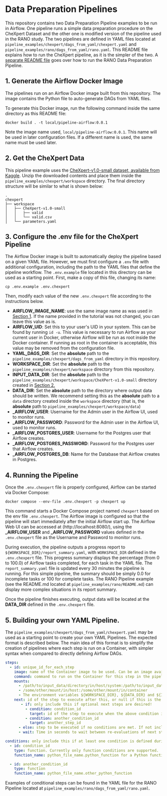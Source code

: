 # Data Preparation Pipelines

This repository contains two Data Preparation Pipeline  examples to be run in Airflow. One pipeline runs a simple data preparation procedure on the CheXpert Dataset and the other one is modified version of the pipeline used in the RANO study. The two pipelines are defined in YAML files located at `pipeline_examples/chexpert/dags_from_yaml/chexpert.yaml` and `pipeline_examples/rano/dags_from_yaml/rano.yaml`. This README file explains how to run the CheXpert pipeline, as it is the simpler of the two. A [separate README file](pipeline_examples/rano/README.md) goes over how to run the RANO Data Preparation Pipeline.

## 1. Generate the Airflow Docker Image
The pipelines run on an Airflow Docker image built from this repository. The image contains the Python file to auto-generate DAGs from YAML files.

To generate this Docker image, run the following command inside the same directory as this README file:

```shell
docker build . -t local/pipeline-airflow:0.0.1
```

Note the image name used, `local/pipeline-airflow:0.0.1`. This name will be used in later configuration files. If a different name is used, the same name must be used later.

## 2. Get the CheXpert Data
This pipeline example uses the [CheXpert-v1.0-small dataset, available from Kaggle](https://www.kaggle.com/datasets/ashery/chexpert). Unzip the downloaded contents and place them inside the  `pipeline_examples/chexpert/workspace` directory. The final directory structure will be similar to what is shown below:

```
.
chexpert
├── workspace
│   ├── CheXpert-v1.0-small
│   │   ├── valid
│   │  	└── valid.csv
│   └── parameters.yaml
```


## 3. Configure the .env file for the CheXpert Pipeline
The Airflow Docker image is built to automatically deploy the pipeline based on a given YAML file. However, we must first configure a `.env` file with additional configuration, including the path to the YAML files that define the pipeline workflow. The `.env.example` file located in this directory can be used as a starting point. First, make a copy of this file, changing its name:

```shell
cp .env.example .env.chexpert
```

Then, modify each value of the new `.env.chexpert` file according to the instructions below.

- **AIRFLOW_IMAGE_NAME**: use the same image name as was used in [Section 1](#1-generate-the-airflow-docker-image). If the name provided in the tutorial was not changed, you can leave this value as is.
- **AIRFLOW_UID**: Set this to your user's UID in your system. This can be found by running `id -u`. This value is necessary to run Airflow as your current user in Docker, otherwise Airflow will be run as root inside the Docker container. If running as root in the container is acceptable, this value may be removed from the configuration file.
- **YAML_DAGS_DIR**: Set the **absolute** path to the `pipeline_examples/chexpert/dags_from_yaml` directory in this repository.
- **WORKSPACE_DIR**: Set the **absolute** path to the `pipeline_examples/chexpert/workspace` directory from this repository.
- **INPUT_DATA_DIR**: Set the **absolute** path to the `pipeline_examples/chexpert/workspace/CheXPert-v1.0-small` directory created in [Section 2.](#2-get-the-chexpert-data)
- **DATA_DIR**: Set the **absolute** path to the directory where output data should be written. We recommend setting this as the **absolute** path to a `data` directory created inside the `workspace` directory (that is, the **absolute** path to `pipeline_examples/chexpert/workspace/data`)
- **_AIRFLOW_USER**: Username for the Admin user in the Airflow UI, used to monitor runs.
- **_AIRFLOW_PASSWORD**: Password for the Admin user in the Airflow UI, used to monitor runs.
- **_AIRFLOW_POSTGRES_USER**: Username for the Postgres user that Airflow creates.
- **_AIRFLOW_POSTGRES_PASSWORD**: Password for the Postgres user that Airflow creates.
- **_AIRFLOW_POSTGRES_DB**: Name for the Database that Airflow creates in Postgres. 
  
## 4. Running the Pipeline
Once the `.env.chexpert` file is properly configured, Airflow can be started via Docker Compose:

```shell
docker compose --env-file .env.chexpert -p chexpert up
```

This command starts a Docker Compose project named `chexpert` based on the env file `.env.chexpert`. The Airflow image is configured so that the pipeline will start immediately after the initial Airflow start up. The Airflow Web UI can be accessed at (http://localhost:8080/), using the **_AIRFLOW_USER** and **_AIRFLOW_PASSWORD** values defined in the `.env.chexpert` file as the Username and Password to monitor runs.

During execution, the pipeline outputs a progress report to `${WORKSPACE_DIR}/report_summary.yaml`, with `WORKSPACE_DIR` defined in the `.env.chexpert` file. This progress summary displays the percentage (from 0 to 100.0) of Airflow tasks completed, for each task in the YAML file. The `report_summary.yaml` file is updated every 30 minutes the pipeline is running. For this simple pipeline, the summary should be simply 0.0 for incomplete tasks or 100 for complete tasks. The RANO Pipeline example (see the README.md located at `pipeline_examples/rano/README.md`) can display more complex situations in its report summary.

Once the pipeline finishes executing, output data will be located at the **DATA_DIR**  defined in the `.env.chexpert` file.


## 5. Building your own YAML Pipeline.
The `pipeline_examples/chexpert/dags_from_yaml/chexpert.yaml` may be used as a starting point to create your own YAML Pipelines. The expected format is described below. The main idea of this format is to simplify the creation of pipelines where each step is run on a Container, with simpler syntax when compared to directly defining Airflow DAGs.

```yaml
steps:
  - id: unique_id_for_each_step
    image: name of the Container image to be used. Can be an image available at a registry or a local image.
    command: command to run on the Container for this step in the pipeline.
    mounts:
      - /path/to/input_data/directory/in/host/system:/path/to/input_data/in/container
      - /some/other/mount/in/host:/some/other/mount/in/container
      - The environment variables ${WORKSPACE_DIR}, ${DATA_DIR} and ${INPUT_DATA_DIR} may be used here as shorthands to the paths defined in the .env file.
    next: id of the step to execute after this, or null if this is the last step of the pipeline. Optionally, can support conditional next steps as described below.
       - if: only include this if optional next steps are desired!
         - condition: condition_id
           target: id of the step to execute when the above condition is True.
         - condition: another_condition_id
           target: another_step_id
      - else: step to be executed if no conditions are met. If not included (or if included with the same ID as this step), the pipeline will instead keep executing the conditions defined above until one of them is True.
      - wait: Time in seconds to wait between re-evaluations of next step conditions, when a default step is not defined.

conditions: only include this if at least one condition is defined during the steps definition
  - id: condition_id
    type: function. Currently only function conditions are supported.
    function_name: python_file_name.python_function for a Python function that returns True if this condition is met, otherwise False. The Python file must be in the same directory as this YAML file.

  - id: another_condition_id
    type: function
    function_name: python_file_name.other_python_function
```

Examples of conditional steps can be found in the YAML file for the RANO Pipeline located at `pipeline_examples/rano/dags_from_yaml/rano.yaml`.